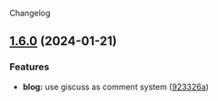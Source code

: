 Changelog
## [1.6.0](https://github.com/njfamirm/blog/compare/v1.5.3...v1.6.0) (2024-01-21)


### Features

* **blog:** use giscuss as comment system ([923326a](https://github.com/njfamirm/blog/commit/923326aeb5cfb1b6665b86f1ebe04ebcf4d7c283))
